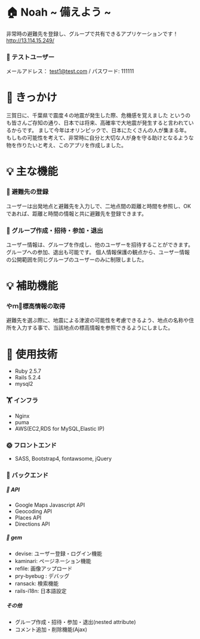 # 🏠 Noah ~ 備えよう ~
非常時の避難先を登録し、グループで共有できるアプリケーションです！
http://13.114.15.249/
### 👤 テストユーザー
メールアドレス： test1@test.com  /  パスワード: 111111

# 👀 きっかけ
三賀日に、千葉県で震度４の地震が発生した際、危機感を覚えました
というのも皆さんご存知の通り、日本では将来、高確率で大地震が発生すると言われているからです。
まして今年はオリンピックで、日本にたくさんの人が集まる年。
もしもの可能性を考えて、非常時に自分と大切な人が身を守る助けとなるような物を作りたいと考え、このアプリを作成しました。

# 💡 主な機能
### 📍 避難先の登録
ユーザーは出発地点と避難先を入力しで、二地点間の距離と時間を参照し、OKであれば、距離と時間の情報と共に避難先を登録できます。

### 👥 グループ作成・招待・参加・退出
ユーザー情報は、グループを作成し、他のユーザーを招待することができます。グループへの参加、退出も可能です。
個人情報保護の観点から、ユーザー情報の公開範囲を同じグループのユーザーのみに制限しました。

# 💡 補助機能
### やｍ🗻標高情報の取得
避難先を選ぶ際に、地震による津波の可能性を考慮できるよう、地点の名称や住所を入力する事で、当該地点の標高情報を参照できるようにしました。

# 🔨 使用技術
- Ruby 2.5.7
- Rails  5.2.4
- mysql2

###  🏋 インフラ
- Nginx
- puma
- AWS(EC2,RDS for MySQL,Elastic IP)

###  🌞 フロントエンド
- SASS, Bootstrap4, fontawsome, jQuery

###  🌝 バックエンド

#####   🛫 API
- Google Maps Javascript API
- Geocoding API
- Places API
- Directions API

#####   🚅 gem
- devise: ユーザー登録・ログイン機能
- kaminari: ページネーション機能
- refile: 画像アップロード
- pry-byebug : デバッグ
- ransack: 検索機能
- rails-i18n: 日本語設定

#####     その他
- グループ作成・招待・参加・退出(nested attribute)
- コメント追加・削除機能(Ajax)
